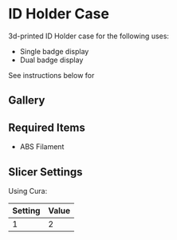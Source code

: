 # ID Holder Case

3d-printed ID Holder case for the following uses:
* Single badge display
* Dual badge display

See instructions below for 

## Gallery

## Required Items

* ABS Filament

## Slicer Settings

Using Cura:

| Setting | Value |
| - | - |
| 1 | 2|
